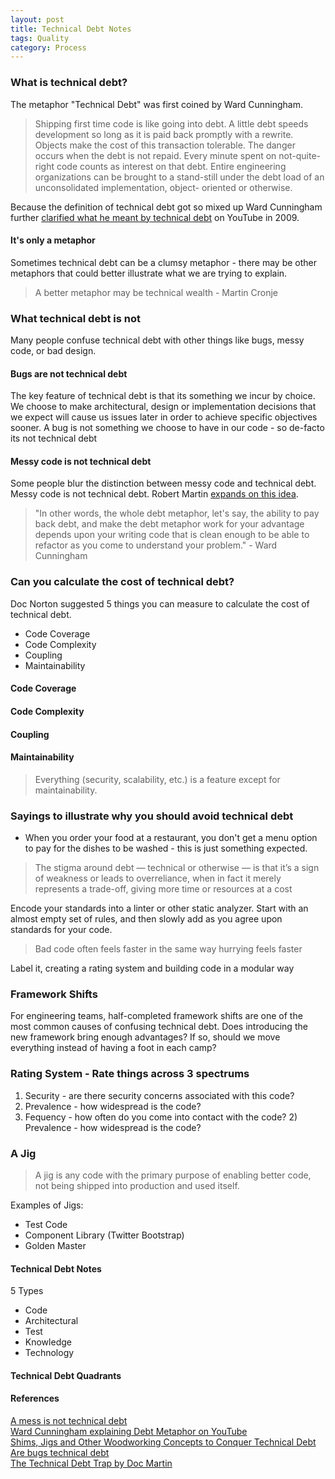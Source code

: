 ```yaml
---
layout: post
title: Technical Debt Notes
tags: Quality
category: Process
---
```

### What is technical debt?

The metaphor "Technical Debt" was first coined by Ward Cunningham.

> Shipping first time code is like going into debt. A little debt speeds development so long as it is paid back promptly with a rewrite. Objects make the cost of this transaction tolerable. The danger occurs when the debt is not repaid. Every minute spent on not-quite-right code counts as interest on that debt. Entire engineering organizations can be brought to a stand-still under the debt load of an unconsolidated implementation, object- oriented or otherwise.  

Because the definition of technical debt got so mixed up Ward Cunningham further [clarified what he meant by technical debt](https://www.youtube.com/watch?v=pqeJFYwnkjE) on YouTube in 2009.

#### It's only a metaphor

Sometimes technical debt can be a clumsy metaphor - there may be other metaphors that could better illustrate what we are trying to explain.

> A better metaphor may be technical wealth - Martin Cronje

### What technical debt is not

Many people confuse technical debt with other things like bugs, messy code, or bad design. 

#### Bugs are not technical debt

The key feature of technical debt is that its something we incur by choice. We choose to make architectural, design or implementation decisions that we expect will cause us issues later in order to achieve specific objectives sooner. A bug is not something we choose to have in our code - so de-facto its not technical debt

#### Messy code is not technical debt

Some people blur the distinction between messy code and technical debt. Messy code is not technical debt. Robert Martin [expands on this idea](https://sites.google.com/site/unclebobconsultingllc/a-mess-is-not-a-technical-debt).

> "In other words, the whole debt metaphor, let's say, the ability to pay back debt, and make the debt metaphor work for your advantage depends upon your writing code that is clean enough to be able to refactor as you come to understand your problem." - Ward Cunningham


### Can you calculate the cost of technical debt?

Doc Norton suggested 5 things you can measure to calculate the cost of technical debt.

- Code Coverage
- Code Complexity
- Coupling
- Maintainability

#### Code Coverage

#### Code Complexity

#### Coupling

#### Maintainability

> Everything (security, scalability, etc.) is a feature except for maintainability.

### Sayings to illustrate why you should avoid technical debt

- When you order your food at a restaurant, you don't get a menu option to pay for the dishes to be washed - this is just something expected.  

> The stigma around debt — technical or otherwise — is that it’s a sign of weakness or leads to overreliance, when in fact it merely represents a trade-off, giving more time or resources at a cost  

Encode your standards into a linter or other static analyzer. Start with an almost empty set of rules, and then slowly add as you agree upon standards for your code.  

> Bad code often feels faster in the same way hurrying feels faster  

Label it, creating a rating system and building code in a modular way

### Framework Shifts

For engineering teams, half-completed framework shifts are one of the most common causes of confusing technical debt. Does introducing the new framework bring enough advantages? If so, should we move everything instead of having a foot in each camp?   

### Rating System - Rate things across 3 spectrums  

1) Security - are there security concerns associated with this code?  
2) Prevalence - how widespread is the code?  
3) Fequency - how often do you come into contact with the code?  2) Prevalence - how widespread is the code?  

### A Jig

> A jig is any code with the primary purpose of enabling better code, not being shipped into production and used itself. 

Examples of Jigs:  
- Test Code  
- Component Library (Twitter Bootstrap)  
- Golden Master  

#### Technical Debt Notes ####

5 Types
- Code
- Architectural
- Test
- Knowledge
- Technology

#### Technical Debt Quadrants ####

#### References ####

[A mess is not technical debt](https://sites.google.com/site/unclebobconsultingllc/a-mess-is-not-a-technical-debt)  
[Ward Cunningham explaining Debt Metaphor on YouTube](https://www.youtube.com/watch?v=pqeJFYwnkjE)  
[Shims, Jigs and Other Woodworking Concepts to Conquer Technical Debt](http://firstround.com/review/shims-jigs-and-other-woodworking-concepts-to-conquer-technical-debt/)  
[Are bugs technical debt](http://programmers.stackexchange.com/questions/207060/are-bugs-part-of-technical-debt)  
[The Technical Debt Trap by Doc Martin](http://blog.markpearl.co.za/The-Technical-Debt-Trap)  
